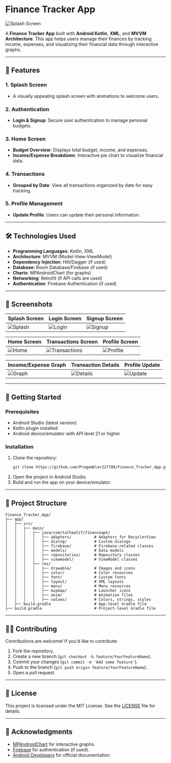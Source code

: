 # Finance Tracker App

![Splash Screen](https://i.postimg.cc/3dLbRFqg/splash-screen.png)

A **Finance Tracker App** built with **Android Kotlin**, **XML**, and **MVVM Architecture**. This app helps users manage their finances by tracking income, expenses, and visualizing their financial data through interactive graphs.

---

## 📱 Features

### **1. Splash Screen**
- A visually appealing splash screen with animations to welcome users.

### **2. Authentication**
- **Login & Signup**: Secure user authentication to manage personal budgets.

### **3. Home Screen**
- **Budget Overview**: Displays total budget, income, and expenses.
- **Income/Expense Breakdown**: Interactive pie chart to visualize financial data.

### **4. Transactions**
- **Grouped by Date**: View all transactions organized by date for easy tracking.

### **5. Profile Management**
- **Update Profile**: Users can update their personal information.

---

## 🛠️ Technologies Used

- **Programming Languages**: Kotlin, XML
- **Architecture**: MVVM (Model-View-ViewModel)
- **Dependency Injection**: Hilt/Dagger (if used)
- **Database**: Room Database/Firebase (if used)
- **Charts**: MPAndroidChart (for graphs)
- **Networking**: Retrofit (if API calls are used)
- **Authentication**: Firebase Authentication (if used)

---

## 📸 Screenshots

| Splash Screen | Login Screen | Signup Screen |
|---------------|--------------|---------------|
| ![Splash](https://i.postimg.cc/3dLbRFqg/splash-screen.png) | ![Login](https://i.postimg.cc/jwdszXsR/a2.png) | ![Signup](https://i.postimg.cc/TKgYG17v/a3.png) |

| Home Screen | Transactions Screen | Profile Screen |
|-------------|---------------------|----------------|
| ![Home](https://i.postimg.cc/1gSRzS2n/a4.png) | ![Transactions](https://i.postimg.cc/p9BWh7M0/a5.png) | ![Profile](https://i.postimg.cc/mzXTVHDC/a6.png) |

| Income/Expense Graph | Transaction Details | Profile Update |
|----------------------|---------------------|----------------|
| ![Graph](https://i.postimg.cc/Th1d1C79/a7.png) | ![Details](https://i.postimg.cc/F169L3wQ/a8.png) | ![Update](https://i.postimg.cc/H8rdNkcK/a9.png) |

---

## 🚀 Getting Started

### **Prerequisites**
- Android Studio (latest version)
- Kotlin plugin installed
- Android device/emulator with API level 21 or higher

### **Installation**
1. Clone the repository:
   ```bash
   git clone https://github.com/Progambler227788/Finance_Tracker_App.git
   ```
2. Open the project in Android Studio.
3. Build and run the app on your device/emulator.

---

## 🧩 Project Structure

```
Finance_Tracker_App/
├── app/
│   ├── src/
│   │   ├── main/
│   │   │   ├── java/com/talhaatif/financeapk/
│   │   │   │   ├── adapters/          # Adapters for RecyclerView
│   │   │   │   ├── dialog/            # Custom dialogs
│   │   │   │   ├── firebase/          # Firebase-related classes
│   │   │   │   ├── models/            # Data models
│   │   │   │   ├── repositories/      # Repository classes
│   │   │   │   ├── viewmodel/         # ViewModel classes
│   │   │   ├── res/
│   │   │   │   ├── drawable/          # Images and icons
│   │   │   │   ├── color/             # Color resources
│   │   │   │   ├── font/              # Custom fonts
│   │   │   │   ├── layout/            # XML layouts
│   │   │   │   ├── menu/              # Menu resources
│   │   │   │   ├── mipmap/            # Launcher icons
│   │   │   │   ├── anim/              # Animation files
│   │   │   │   ├── values/            # Colors, strings, styles
│   ├── build.gradle                   # App-level Gradle file
├── build.gradle                       # Project-level Gradle file
```

---

## 🧑‍💻 Contributing

Contributions are welcome! If you'd like to contribute:
1. Fork the repository.
2. Create a new branch (`git checkout -b feature/YourFeatureName`).
3. Commit your changes (`git commit -m 'Add some feature'`).
4. Push to the branch (`git push origin feature/YourFeatureName`).
5. Open a pull request.

---

## 📄 License

This project is licensed under the MIT License. See the [LICENSE](LICENSE) file for details.

---

## 🙏 Acknowledgments

- [MPAndroidChart](https://github.com/PhilJay/MPAndroidChart) for interactive graphs.
- [Firebase](https://firebase.google.com/) for authentication (if used).
- [Android Developers](https://developer.android.com/) for official documentation.
